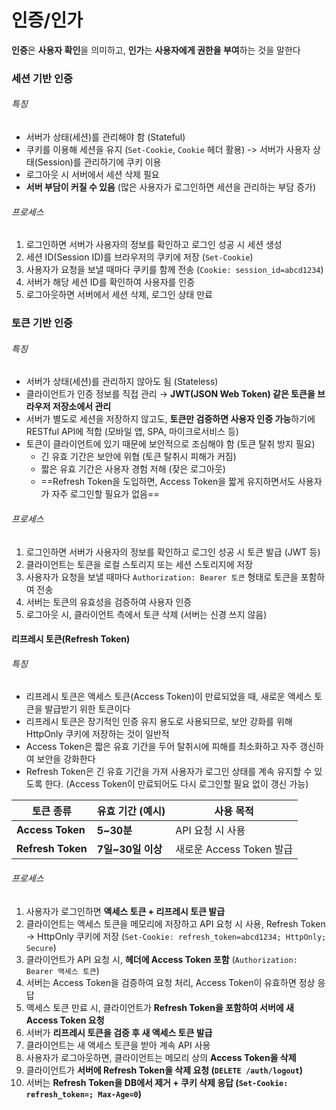 # 인증/인가

**인증**은 **사용자 확인**을 의미하고, **인가**는 **사용자에게 권한을 부여**하는 것을 말한다

### 세션 기반 인증
###### 특징
- 서버가 상태(세션)를 관리해야 함 (Stateful)
- 쿠키를 이용해 세션을 유지 (`Set-Cookie`, `Cookie` 헤더 활용) -> 서버가 사용자 상태(Session)를 관리하기에 쿠키 이용
- 로그아웃 시 서버에서 세션 삭제 필요
- **서버 부담이 커질 수 있음** (많은 사용자가 로그인하면 세션을 관리하는 부담 증가)

###### 프로세스
1. 로그인하면 서버가 사용자의 정보를 확인하고 로그인 성공 시 세션 생성
2. 세션 ID(Session ID)를 브라우저의 쿠키에 저장 (`Set-Cookie`)
3. 사용자가 요청을 보낼 때마다 쿠키를 함께 전송 (`Cookie: session_id=abcd1234`)
4. 서버가 해당 세션 ID를 확인하여 사용자를 인증
5. 로그아웃하면 서버에서 세션 삭제, 로그인 상태 만료

### 토큰 기반 인증
###### 특징
- 서버가 상태(세션)를 관리하지 않아도 됨 (Stateless)
- 클라이언트가 인증 정보를 직접 관리 → **JWT(JSON Web Token) 같은 토큰을 브라우저 저장소에서 관리**
- 서버가 별도로 세션을 저장하지 않고도, **토큰만 검증하면 사용자 인증 가능**하기에 RESTful API에 적합 (모바일 앱, SPA, 마이크로서비스 등)
- 토큰이 클라이언트에 있기 때문에 보안적으로 조심해야 함 (토큰 탈취 방지 필요)
	- 긴 유효 기간은 보안에 위협 (토큰 탈취시 피해가 커짐)
	- 짧은 유효 기간은 사용자 경험 저해 (잦은 로그아웃)
	- ==Refresh Token을 도입하면, Access Token을 짧게 유지하면서도 사용자가 자주 로그인할 필요가 없음==

###### 프로세스
1. 로그인하면 서버가 사용자의 정보를 확인하고 로그인 성공 시 토큰 발급 (JWT 등)
2. 클라이언트는 토큰을 로컬 스토리지 또는 세션 스토리지에 저장
3. 사용자가 요청을 보낼 때마다 `Authorization: Bearer 토큰` 형태로 토큰을 포함하여 전송
4. 서버는 토큰의 유효성을 검증하여 사용자 인증
5. 로그아웃 시, 클라이언트 측에서 토큰 삭제 (서버는 신경 쓰지 않음)

#### 리프레시 토큰(Refresh Token)
###### 특징
- 리프레시 토큰은 액세스 토큰(Access Token)이 만료되었을 때, 새로운 액세스 토큰을 발급받기 위한 토큰이다
- 리프레시 토큰은 장기적인 인증 유지 용도로 사용되므로, 보안 강화를 위해 HttpOnly 쿠키에 저장하는 것이 일반적
- Access Token은 짧은 유효 기간을 두어 탈취시에 피해를 최소화하고 자주 갱신하여 보안을 강화한다
- Refresh Token은 긴 유효 기간을 가져 사용자가 로그인 상태를 계속 유지할 수 있도록 한다. (Access Token이 만료되어도 다시 로그인할 필요 없이 갱신 가능)

|**토큰 종류**|**유효 기간** (예시)|**사용 목적**|
|---|---|---|
|**Access Token**|**5~30분**|API 요청 시 사용|
|**Refresh Token**|**7일~30일 이상**|새로운 Access Token 발급|

###### 프로세스
1. 사용자가 로그인하면 **액세스 토큰 + 리프레시 토큰 발급**
2. 클라이언트는 액세스 토큰을 메모리에 저장하고 API 요청 시 사용, Refresh Token → HttpOnly 쿠키에 저장 (`Set-Cookie: refresh_token=abcd1234; HttpOnly; Secure`)
3. 클라이언트가 API 요청 시, **헤더에 Access Token 포함** (`Authorization: Bearer 액세스 토큰`)
4. 서버는 Access Token을 검증하여 요청 처리, Access Token이 유효하면 정상 응답
5. 액세스 토큰 만료 시, 클라이언트가 **Refresh Token을 포함하여 서버에 새 Access Token 요청**
6. 서버가 **리프레시 토큰을 검증 후 새 액세스 토큰 발급**
7. 클라이언트는 새 액세스 토큰을 받아 계속 API 사용
8. 사용자가 로그아웃하면, 클라이언트는 메모리 상의 **Access Token을 삭제**
9. 클라이언트가 **서버에 Refresh Token을 삭제 요청 (`DELETE /auth/logout`)**
10. 서버는 **Refresh Token을 DB에서 제거 + 쿠키 삭제 응답 (`Set-Cookie: refresh_token=; Max-Age=0`)**


